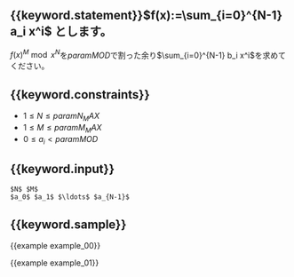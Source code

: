 ## {{keyword.statement}}$f(x):=\sum_{i=0}^{N-1} a_i x^i$ とします。
$f(x)^M \bmod x^{N}$を${{param MOD}}$で割った余り$\sum_{i=0}^{N-1} b_i x^i$を求めてください。

## {{keyword.constraints}}

- $1 \leq N \leq {{param N_MAX}}$
- $1 \leq M \leq {{param M_MAX}}$
- $0 \leq a_i < {{param MOD}}$

## {{keyword.input}}

```
$N$ $M$
$a_0$ $a_1$ $\ldots$ $a_{N-1}$
```

## {{keyword.sample}}

{{example example_00}}

{{example example_01}}
